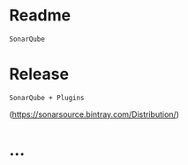 # Readme

    SonarQube

# Release

    SonarQube + Plugins
    
(https://sonarsource.bintray.com/Distribution/)
  
# ...
